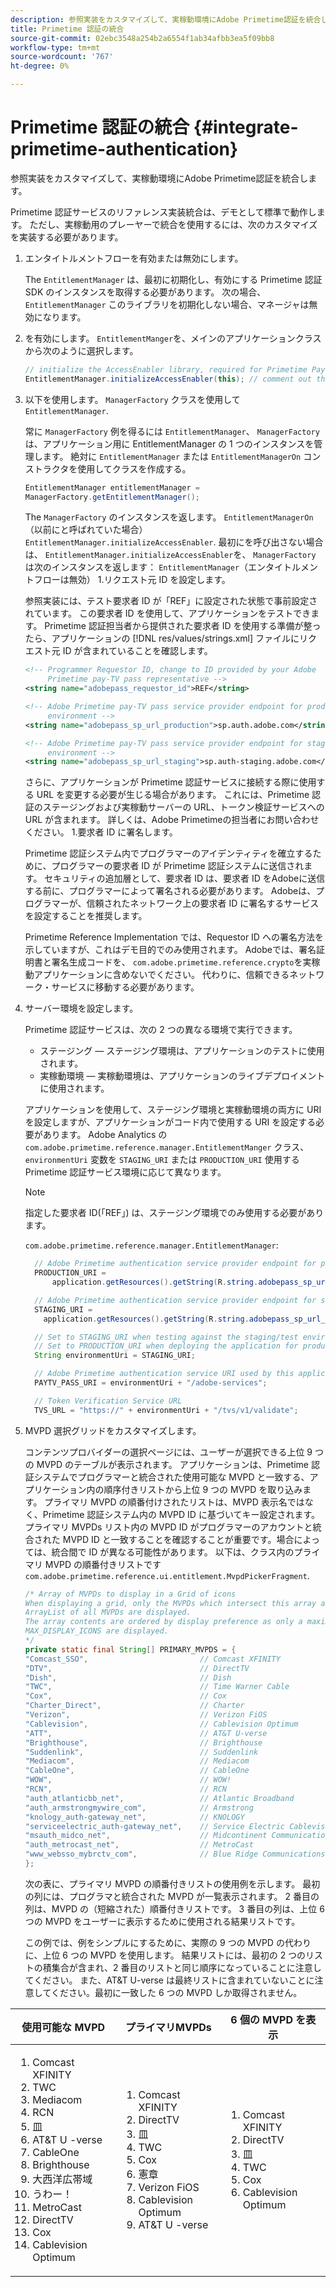 ```yaml
---
description: 参照実装をカスタマイズして、実稼動環境にAdobe Primetime認証を統合します。
title: Primetime 認証の統合
source-git-commit: 02ebc3548a254b2a6554f1ab34afbb3ea5f09bb8
workflow-type: tm+mt
source-wordcount: '767'
ht-degree: 0%

---
```


# Primetime 認証の統合 {#integrate-primetime-authentication}

参照実装をカスタマイズして、実稼動環境にAdobe Primetime認証を統合します。

Primetime 認証サービスのリファレンス実装統合は、デモとして標準で動作します。 ただし、実稼動用のプレーヤーで統合を使用するには、次のカスタマイズを実装する必要があります。

1. エンタイトルメントフローを有効または無効にします。

   The `EntitlementManager` は、最初に初期化し、有効にする Primetime 認証 SDK のインスタンスを取得する必要があります。 次の場合、 `EntitlementManager` このライブラリを初期化しない場合、マネージャは無効になります。
1. を有効にします。 `EntitlementManger`を、メインのアプリケーションクラスから次のように選択します。

   ```java
   // initialize the AccessEnabler library, required for Primetime PayTV Pass entitlement workflows 
   EntitlementManager.initializeAccessEnabler(this); // comment out this line to disable entitlement workflows
   ```

1. 以下を使用します。 `ManagerFactory` クラスを使用して `EntitlementManager`.

   常に `ManagerFactory` 例を得るには `EntitlementManager`、 `ManagerFactory` は、アプリケーション用に EntitlementManager の 1 つのインスタンスを管理します。 絶対に `EntitlementManager` または `EntitlementManagerOn` コンストラクタを使用してクラスを作成する。

   ```java
   EntitlementManager entitlementManager =  
   ManagerFactory.getEntitlementManager();
   ```

   The `ManagerFactory` のインスタンスを返します。 `EntitlementManagerOn`（以前にと呼ばれていた場合） `EntitlementManager.initializeAccessEnabler`. 最初にを呼び出さない場合は、 `EntitlementManager.initializeAccessEnabler`を、 `ManagerFactory` は次のインスタンスを返します： `EntitlementManager`（エンタイトルメントフローは無効） 1.リクエスト元 ID を設定します。

   参照実装には、テスト要求者 ID が「REF」に設定された状態で事前設定されています。 この要求者 ID を使用して、アプリケーションをテストできます。 Primetime 認証担当者から提供された要求者 ID を使用する準備が整ったら、アプリケーションの [!DNL res/values/strings.xml] ファイルにリクエスト元 ID が含まれていることを確認します。

   ```xml
   <!-- Programmer Requestor ID, change to ID provided by your Adobe  
        Primetime pay-TV pass representative --> 
   <string name="adobepass_requestor_id">REF</string> 
   
   <!-- Adobe Primetime pay-TV pass service provider endpoint for production 
        environment --> 
   <string name="adobepass_sp_url_production">sp.auth.adobe.com</string> 
   
   <!-- Adobe Primetime pay-TV pass service provider endpoint for staging  
        environment --> 
   <string name="adobepass_sp_url_staging">sp.auth-staging.adobe.com</string>
   ```

   さらに、アプリケーションが Primetime 認証サービスに接続する際に使用する URL を変更する必要が生じる場合があります。 これには、Primetime 認証のステージングおよび実稼動サーバーの URL、トークン検証サービスへの URL が含まれます。 詳しくは、Adobe Primetimeの担当者にお問い合わせください。 1.要求者 ID に署名します。

   Primetime 認証システム内でプログラマーのアイデンティティを確立するために、プログラマーの要求者 ID が Primetime 認証システムに送信されます。 セキュリティの追加層として、要求者 ID は、要求者 ID をAdobeに送信する前に、プログラマーによって署名される必要があります。 Adobeは、プログラマーが、信頼されたネットワーク上の要求者 ID に署名するサービスを設定することを推奨します。

   Primetime Reference Implementation では、Requestor ID への署名方法を示していますが、これはデモ目的でのみ使用されます。 Adobeでは、署名証明書と署名生成コードを、 `com.adobe.primetime.reference.crypto`を実稼動アプリケーションに含めないでください。 代わりに、信頼できるネットワーク・サービスに移動する必要があります。

1. サーバー環境を設定します。

   Primetime 認証サービスは、次の 2 つの異なる環境で実行できます。

   * ステージング — ステージング環境は、アプリケーションのテストに使用されます。
   * 実稼動環境 — 実稼動環境は、アプリケーションのライブデプロイメントに使用されます。

   アプリケーションを使用して、ステージング環境と実稼動環境の両方に URI を設定しますが、アプリケーションがコード内で使用する URI を設定する必要があります。 Adobe Analytics の `com.adobe.primetime.reference.manager.EntitlementManger` クラス、 `environmentUri` 変数を `STAGING_URI` または `PRODUCTION_URI` 使用する Primetime 認証サービス環境に応じて異なります。

   >[!NOTE]
   >
   >指定した要求者 ID(「REF」) は、ステージング環境でのみ使用する必要があります。

   `com.adobe.primetime.reference.manager.EntitlementManager`:

   ```java
     // Adobe Primetime authentication service provider endpoint for production environment 
     PRODUCTION_URI = 
         application.getResources().getString(R.string.adobepass_sp_url_production); 
   
     // Adobe Primetime authentication service provider endpoint for staging environment 
     STAGING_URI = 
       application.getResources().getString(R.string.adobepass_sp_url_staging); 
   
     // Set to STAGING_URI when testing against the staging/test environment 
     // Set to PRODUCTION_URI when deploying the application for production use 
     String environmentUri = STAGING_URI; 
   
     // Adobe Primetime authentication service URI used by this application 
     PAYTV_PASS_URI = environmentUri + "/adobe-services"; 
   
     // Token Verification Service URL 
     TVS_URL = "https://" + environmentUri + "/tvs/v1/validate";
   ```

1. MVPD 選択グリッドをカスタマイズします。

   コンテンツプロバイダーの選択ページには、ユーザーが選択できる上位 9 つの MVPD のテーブルが表示されます。 アプリケーションは、Primetime 認証システムでプログラマーと統合された使用可能な MVPD と一致する、アプリケーション内の順序付きリストから上位 9 つの MVPD を取り込みます。 プライマリ MVPD の順番付けされたリストは、MVPD 表示名ではなく、Primetime 認証システム内の MVPD ID に基づいてキー設定されます。 プライマリ MVPDs リスト内の MVPD ID がプログラマーのアカウントと統合された MVPD ID と一致することを確認することが重要です。場合によっては、統合間で ID が異なる可能性があります。 以下は、クラス内のプライマリ MVPD の順番付きリストです `com.adobe.primetime.reference.ui.entitlement.MvpdPickerFragment`.

   ```java
   /* Array of MVPDs to display in a Grid of icons 
   When displaying a grid, only the MVPDs which intersect this array and the 
   ArrayList of all MVPDs are displayed. 
   The array contents are ordered by display preference as only a maximum of 
   MAX_DISPLAY_ICONS are displayed. 
   */ 
   private static final String[] PRIMARY_MVPDS = { 
   "Comcast_SSO",                         // Comcast XFINITY 
   "DTV",                                 // DirectTV 
   "Dish",                                // Dish 
   "TWC",                                 // Time Warner Cable 
   "Cox",                                 // Cox 
   "Charter_Direct",                      // Charter 
   "Verizon",                             // Verizon FiOS 
   "Cablevision",                         // Cablevision Optimum 
   "ATT",                                 // AT&T U-verse 
   "Brighthouse",                         // Brighthouse 
   "Suddenlink",                          // Suddenlink 
   "Mediacom",                            // Mediacom 
   "CableOne",                            // CableOne 
   "WOW",                                 // WOW! 
   "RCN",                                 // RCN 
   "auth_atlanticbb_net",                 // Atlantic Broadband 
   "auth_armstrongmywire_com",            // Armstrong 
   "knology_auth-gateway_net",            // KNOLOGY 
   "serviceelectric_auth-gateway_net",    // Service Electric Cablevision 
   "msauth_midco_net",                    // Midcontinent Communications 
   "auth_metrocast_net",                  // MetroCast 
   "www_websso_mybrctv_com",              // Blue Ridge Communications 
   };
   ```

   次の表に、プライマリ MVPD の順番付きリストの使用例を示します。 最初の列には、プログラマと統合された MVPD が一覧表示されます。 2 番目の列は、MVPD の（短縮された）順番付きリストです。 3 番目の列は、上位 6 つの MVPD をユーザーに表示するために使用される結果リストです。

   この例では、例をシンプルにするために、実際の 9 つの MVPD の代わりに、上位 6 つの MVPD を使用します。 結果リストには、最初の 2 つのリストの積集合が含まれ、2 番目のリストと同じ順序になっていることに注意してください。 また、AT&amp;T U-verse は最終リストに含まれていないことに注意してください。最初に一致した 6 つの MVPD しか取得されません。

| 使用可能な MVPD | プライマリMVPDs | 6 個の MVPD を表示 |
|--- |--- |--- |
| <ol><li>Comcast XFINITY</li><li>TWC</li><li>Mediacom</li><li>RCN</li><li>皿</li><li>AT&amp;T U -verse</li><li>CableOne</li><li>Brighthouse</li><li>大西洋広帯域</li><li>うわー！</li><li>MetroCast</li><li>DirectTV </li><li>Cox</li><li>Cablevision Optimum</li></ol> | <ol><li>Comcast XFINITY</li><li>DirectTV</li><li>皿</li><li> TWC</li><li>Cox</li><li>憲章</li><li>Verizon FiOS</li><li>Cablevision Optimum</li><li>AT&amp;T U -verse</li></ol> | <ol><li>Comcast XFINITY</li><li>DirectTV</li><li>皿</li><li>TWC</li><li>Cox</li><li>Cablevision Optimum</li></ol> |

